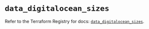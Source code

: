 # `data_digitalocean_sizes`

Refer to the Terraform Registry for docs: [`data_digitalocean_sizes`](https://registry.terraform.io/providers/digitalocean/digitalocean/2.52.0/docs/data-sources/sizes).
